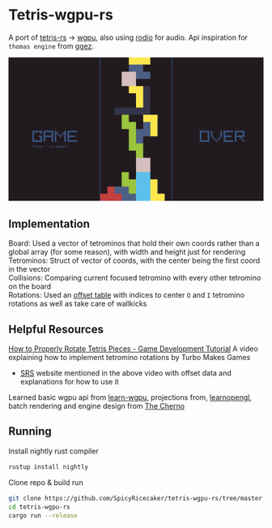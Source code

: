 # Tetris-wgpu-rs

A port of [tetris-rs](https://github.com/SpicyRicecaker/tetris-rs) -> [wgpu](https://github.com/gfx-rs/wgpu), also using [rodio](https://github.com/RustAudio/rodio) for audio. Api inspiration for `thomas engine` from [ggez](https://github.com/ggez/ggez).

![Picture of Tetris Game Over Screen](https://raw.githubusercontent.com/SpicyRicecaker/tetris-wgpu-rs/master/tetris/resources/game_over.jpg)

## Implementation

Board: Used a vector of tetrominos that hold their own coords rather than a global array (for some reason), with width and height just for rendering  
Tetrominos: Struct of vector of coords, with the center being the first coord in the vector  
Collisions: Comparing current focused tetromino with every other tetromino on the board  
Rotations: Used an [offset table](https://harddrop.com/wiki/SRS#How_Guideline_SRS_Really_Works) with indices to center `O` and `I` tetromino rotations as well as take care of wallkicks

## Helpful Resources

[How to Properly Rotate Tetris Pieces - Game Development Tutorial](https://www.youtube.com/watch?v=yIpk5TJ_uaI&t=1235s) A video explaining how to implement tetromino rotations by Turbo Makes Games

- [SRS](https://harddrop.com/wiki/SRS#How_Guideline_SRS_Really_Works) website mentioned in the above video with offset data and explanations for how to use it

Learned basic wgpu api from [learn-wgpu](https://sotrh.github.io/learn-wgpu/), projections from, [learnopengl](https://learnopengl.com/), batch rendering and engine design from [The Cherno](https://www.youtube.com/playlist?list=PLlrATfBNZ98f5vZ8nJ6UengEkZUMC4fy5)

## Running

Install nightly rust compiler

```rust
rustup install nightly
```

Clone repo & build run

```bash
git clone https://github.com/SpicyRicecaker/tetris-wgpu-rs/tree/master
cd tetris-wgpu-rs
cargo run --release
```
